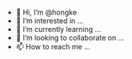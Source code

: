 - 👋 Hi, I’m @hongke
- 👀 I’m interested in ...
- 🌱 I’m currently learning ...
- 💞️ I’m looking to collaborate on ...
- 📫 How to reach me ...

<!---
hongke/hongke is a ✨ special ✨ repository because its `README.md` (this file) appears on your GitHub profile.
You can click the Preview link to take a look at your changes.
--->
